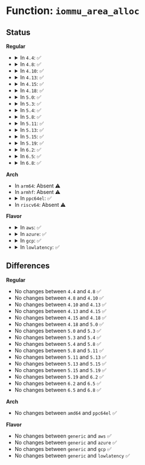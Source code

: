# Function: <code>iommu_area_alloc</code>

## Status
<b>Regular</b>
<ul>
<li>
<details>
<summary>In <code>4.4</code>: ✅</summary>

```c
long unsigned int iommu_area_alloc(long unsigned int *map, long unsigned int size, long unsigned int start, unsigned int nr, long unsigned int shift, long unsigned int boundary_size, long unsigned int align_mask);
```

**Collision:** Unique Global

**Inline:** No

**Transformation:** False

**Instances:**

```
In lib/iommu-helper.c (ffffffff81413170)
Location: lib/iommu-helper.c:19
Inline: False
Direct callers:
  - arch/x86/kernel/amd_gart_64.c:alloc_iommu
  - arch/x86/kernel/amd_gart_64.c:alloc_iommu
  - arch/x86/kernel/pci-calgary_64.c:iommu_range_alloc
  - arch/x86/kernel/pci-calgary_64.c:iommu_range_alloc
  - lib/iommu-common.c:iommu_tbl_range_alloc
  - drivers/iommu/amd_iommu.c:dma_ops_area_alloc
```
**Symbols:**

```
ffffffff81413170-ffffffff814131f3: iommu_area_alloc (STB_GLOBAL)
```
</details>
</li>
<li>
<details>
<summary>In <code>4.8</code>: ✅</summary>

```c
long unsigned int iommu_area_alloc(long unsigned int *map, long unsigned int size, long unsigned int start, unsigned int nr, long unsigned int shift, long unsigned int boundary_size, long unsigned int align_mask);
```

**Collision:** Unique Global

**Inline:** No

**Transformation:** False

**Instances:**

```
In lib/iommu-helper.c (ffffffff8145ae70)
Location: lib/iommu-helper.c:19
Inline: False
Direct callers:
  - arch/x86/kernel/amd_gart_64.c:alloc_iommu
  - arch/x86/kernel/amd_gart_64.c:alloc_iommu
  - arch/x86/kernel/pci-calgary_64.c:iommu_range_alloc
  - arch/x86/kernel/pci-calgary_64.c:iommu_range_alloc
  - lib/iommu-common.c:iommu_tbl_range_alloc
```
**Symbols:**

```
ffffffff8145ae70-ffffffff8145af12: iommu_area_alloc (STB_GLOBAL)
```
</details>
</li>
<li>
<details>
<summary>In <code>4.10</code>: ✅</summary>

```c
long unsigned int iommu_area_alloc(long unsigned int *map, long unsigned int size, long unsigned int start, unsigned int nr, long unsigned int shift, long unsigned int boundary_size, long unsigned int align_mask);
```

**Collision:** Unique Global

**Inline:** No

**Transformation:** False

**Instances:**

```
In lib/iommu-helper.c (ffffffff81479960)
Location: lib/iommu-helper.c:19
Inline: False
Direct callers:
  - arch/x86/kernel/amd_gart_64.c:alloc_iommu
  - arch/x86/kernel/amd_gart_64.c:alloc_iommu
  - arch/x86/kernel/pci-calgary_64.c:iommu_range_alloc
  - arch/x86/kernel/pci-calgary_64.c:iommu_range_alloc
  - lib/iommu-common.c:iommu_tbl_range_alloc
```
**Symbols:**

```
ffffffff81479960-ffffffff81479a02: iommu_area_alloc (STB_GLOBAL)
```
</details>
</li>
<li>
<details>
<summary>In <code>4.13</code>: ✅</summary>

```c
long unsigned int iommu_area_alloc(long unsigned int *map, long unsigned int size, long unsigned int start, unsigned int nr, long unsigned int shift, long unsigned int boundary_size, long unsigned int align_mask);
```

**Collision:** Unique Global

**Inline:** No

**Transformation:** False

**Instances:**

```
In lib/iommu-helper.c (ffffffff81482cc0)
Location: lib/iommu-helper.c:19
Inline: False
Direct callers:
  - arch/x86/kernel/amd_gart_64.c:alloc_iommu
  - arch/x86/kernel/amd_gart_64.c:alloc_iommu
  - arch/x86/kernel/pci-calgary_64.c:iommu_range_alloc
  - arch/x86/kernel/pci-calgary_64.c:iommu_range_alloc
  - lib/iommu-common.c:iommu_tbl_range_alloc
```
**Symbols:**

```
ffffffff81482cc0-ffffffff81482d5f: iommu_area_alloc (STB_GLOBAL)
```
</details>
</li>
<li>
<details>
<summary>In <code>4.15</code>: ✅</summary>

```c
long unsigned int iommu_area_alloc(long unsigned int *map, long unsigned int size, long unsigned int start, unsigned int nr, long unsigned int shift, long unsigned int boundary_size, long unsigned int align_mask);
```

**Collision:** Unique Global

**Inline:** No

**Transformation:** False

**Instances:**

```
In lib/iommu-helper.c (ffffffff814bed00)
Location: lib/iommu-helper.c:20
Inline: False
Direct callers:
  - arch/x86/kernel/amd_gart_64.c:alloc_iommu
  - arch/x86/kernel/amd_gart_64.c:alloc_iommu
  - arch/x86/kernel/pci-calgary_64.c:iommu_range_alloc
  - arch/x86/kernel/pci-calgary_64.c:iommu_range_alloc
  - lib/iommu-common.c:iommu_tbl_range_alloc
```
**Symbols:**

```
ffffffff814bed00-ffffffff814bed9f: iommu_area_alloc (STB_GLOBAL)
```
</details>
</li>
<li>
<details>
<summary>In <code>4.18</code>: ✅</summary>

```c
long unsigned int iommu_area_alloc(long unsigned int *map, long unsigned int size, long unsigned int start, unsigned int nr, long unsigned int shift, long unsigned int boundary_size, long unsigned int align_mask);
```

**Collision:** Unique Global

**Inline:** No

**Transformation:** False

**Instances:**

```
In lib/iommu-helper.c (ffffffff814eff00)
Location: lib/iommu-helper.c:9
Inline: False
Direct callers:
  - arch/x86/kernel/amd_gart_64.c:alloc_iommu
  - arch/x86/kernel/amd_gart_64.c:alloc_iommu
  - arch/x86/kernel/pci-calgary_64.c:iommu_range_alloc
  - arch/x86/kernel/pci-calgary_64.c:iommu_range_alloc
```
**Symbols:**

```
ffffffff814eff00-ffffffff814effb0: iommu_area_alloc (STB_GLOBAL)
```
</details>
</li>
<li>
<details>
<summary>In <code>5.0</code>: ✅</summary>

```c
long unsigned int iommu_area_alloc(long unsigned int *map, long unsigned int size, long unsigned int start, unsigned int nr, long unsigned int shift, long unsigned int boundary_size, long unsigned int align_mask);
```

**Collision:** Unique Global

**Inline:** No

**Transformation:** False

**Instances:**

```
In lib/iommu-helper.c (ffffffff81503e20)
Location: lib/iommu-helper.c:9
Inline: False
Direct callers:
  - arch/x86/kernel/amd_gart_64.c:alloc_iommu
  - arch/x86/kernel/amd_gart_64.c:alloc_iommu
  - arch/x86/kernel/pci-calgary_64.c:iommu_range_alloc
  - arch/x86/kernel/pci-calgary_64.c:iommu_range_alloc
```
**Symbols:**

```
ffffffff81503e20-ffffffff81503ed0: iommu_area_alloc (STB_GLOBAL)
```
</details>
</li>
<li>
<details>
<summary>In <code>5.3</code>: ✅</summary>

```c
long unsigned int iommu_area_alloc(long unsigned int *map, long unsigned int size, long unsigned int start, unsigned int nr, long unsigned int shift, long unsigned int boundary_size, long unsigned int align_mask);
```

**Collision:** Unique Global

**Inline:** No

**Transformation:** False

**Instances:**

```
In lib/iommu-helper.c (ffffffff81531f90)
Location: lib/iommu-helper.c:9
Inline: False
Direct callers:
  - arch/x86/kernel/amd_gart_64.c:alloc_iommu
  - arch/x86/kernel/amd_gart_64.c:alloc_iommu
  - arch/x86/kernel/pci-calgary_64.c:iommu_range_alloc
  - arch/x86/kernel/pci-calgary_64.c:iommu_range_alloc
```
**Symbols:**

```
ffffffff81531f90-ffffffff81532045: iommu_area_alloc (STB_GLOBAL)
```
</details>
</li>
<li>
<details>
<summary>In <code>5.4</code>: ✅</summary>

```c
long unsigned int iommu_area_alloc(long unsigned int *map, long unsigned int size, long unsigned int start, unsigned int nr, long unsigned int shift, long unsigned int boundary_size, long unsigned int align_mask);
```

**Collision:** Unique Global

**Inline:** No

**Transformation:** False

**Instances:**

```
In lib/iommu-helper.c (ffffffff81552dd0)
Location: lib/iommu-helper.c:9
Inline: False
Direct callers:
  - arch/x86/kernel/amd_gart_64.c:alloc_iommu
  - arch/x86/kernel/amd_gart_64.c:alloc_iommu
  - arch/x86/kernel/pci-calgary_64.c:iommu_range_alloc
  - arch/x86/kernel/pci-calgary_64.c:iommu_range_alloc
```
**Symbols:**

```
ffffffff81552dd0-ffffffff81552e85: iommu_area_alloc (STB_GLOBAL)
```
</details>
</li>
<li>
<details>
<summary>In <code>5.8</code>: ✅</summary>

```c
long unsigned int iommu_area_alloc(long unsigned int *map, long unsigned int size, long unsigned int start, unsigned int nr, long unsigned int shift, long unsigned int boundary_size, long unsigned int align_mask);
```

**Collision:** Unique Global

**Inline:** No

**Transformation:** False

**Instances:**

```
In lib/iommu-helper.c (ffffffff815dc1b0)
Location: lib/iommu-helper.c:9
Inline: False
```
**Symbols:**

```
ffffffff815dc1b0-ffffffff815dc25f: iommu_area_alloc (STB_GLOBAL)
```
</details>
</li>
<li>
<details>
<summary>In <code>5.11</code>: ✅</summary>

```c
long unsigned int iommu_area_alloc(long unsigned int *map, long unsigned int size, long unsigned int start, unsigned int nr, long unsigned int shift, long unsigned int boundary_size, long unsigned int align_mask);
```

**Collision:** Unique Global

**Inline:** No

**Transformation:** False

**Instances:**

```
In lib/iommu-helper.c (ffffffff815f9e50)
Location: lib/iommu-helper.c:9
Inline: False
Direct callers:
  - arch/x86/kernel/amd_gart_64.c:alloc_iommu
  - arch/x86/kernel/amd_gart_64.c:alloc_iommu
```
**Symbols:**

```
ffffffff815f9e50-ffffffff815f9eff: iommu_area_alloc (STB_GLOBAL)
```
</details>
</li>
<li>
<details>
<summary>In <code>5.13</code>: ✅</summary>

```c
long unsigned int iommu_area_alloc(long unsigned int *map, long unsigned int size, long unsigned int start, unsigned int nr, long unsigned int shift, long unsigned int boundary_size, long unsigned int align_mask);
```

**Collision:** Unique Global

**Inline:** No

**Transformation:** False

**Instances:**

```
In lib/iommu-helper.c (ffffffff815dca30)
Location: lib/iommu-helper.c:9
Inline: False
Direct callers:
  - arch/x86/kernel/amd_gart_64.c:alloc_iommu
  - arch/x86/kernel/amd_gart_64.c:alloc_iommu
```
**Symbols:**

```
ffffffff815dca30-ffffffff815dcadf: iommu_area_alloc (STB_GLOBAL)
```
</details>
</li>
<li>
<details>
<summary>In <code>5.15</code>: ✅</summary>

```c
long unsigned int iommu_area_alloc(long unsigned int *map, long unsigned int size, long unsigned int start, unsigned int nr, long unsigned int shift, long unsigned int boundary_size, long unsigned int align_mask);
```

**Collision:** Unique Global

**Inline:** No

**Transformation:** False

**Instances:**

```
In lib/iommu-helper.c (ffffffff81648390)
Location: lib/iommu-helper.c:9
Inline: False
Direct callers:
  - arch/x86/kernel/amd_gart_64.c:alloc_iommu
  - arch/x86/kernel/amd_gart_64.c:alloc_iommu
```
**Symbols:**

```
ffffffff81648390-ffffffff8164843f: iommu_area_alloc (STB_GLOBAL)
```
</details>
</li>
<li>
<details>
<summary>In <code>5.19</code>: ✅</summary>

```c
long unsigned int iommu_area_alloc(long unsigned int *map, long unsigned int size, long unsigned int start, unsigned int nr, long unsigned int shift, long unsigned int boundary_size, long unsigned int align_mask);
```

**Collision:** Unique Global

**Inline:** No

**Transformation:** False

**Instances:**

```
In lib/iommu-helper.c (ffffffff8175e770)
Location: lib/iommu-helper.c:9
Inline: False
Direct callers:
  - arch/x86/kernel/amd_gart_64.c:alloc_iommu
  - arch/x86/kernel/amd_gart_64.c:alloc_iommu
```
**Symbols:**

```
ffffffff8175e770-ffffffff8175e82b: iommu_area_alloc (STB_GLOBAL)
```
</details>
</li>
<li>
<details>
<summary>In <code>6.2</code>: ✅</summary>

```c
long unsigned int iommu_area_alloc(long unsigned int *map, long unsigned int size, long unsigned int start, unsigned int nr, long unsigned int shift, long unsigned int boundary_size, long unsigned int align_mask);
```

**Collision:** Unique Global

**Inline:** No

**Transformation:** False

**Instances:**

```
In lib/iommu-helper.c (ffffffff8188bf90)
Location: lib/iommu-helper.c:9
Inline: False
Direct callers:
  - arch/x86/kernel/amd_gart_64.c:alloc_iommu
  - arch/x86/kernel/amd_gart_64.c:alloc_iommu
```
**Symbols:**

```
ffffffff8188bf90-ffffffff8188c04b: iommu_area_alloc (STB_GLOBAL)
```
</details>
</li>
<li>
<details>
<summary>In <code>6.5</code>: ✅</summary>

```c
long unsigned int iommu_area_alloc(long unsigned int *map, long unsigned int size, long unsigned int start, unsigned int nr, long unsigned int shift, long unsigned int boundary_size, long unsigned int align_mask);
```

**Collision:** Unique Global

**Inline:** No

**Transformation:** False

**Instances:**

```
In lib/iommu-helper.c (ffffffff818ce400)
Location: lib/iommu-helper.c:9
Inline: False
Direct callers:
  - arch/x86/kernel/amd_gart_64.c:alloc_iommu
  - arch/x86/kernel/amd_gart_64.c:alloc_iommu
```
**Symbols:**

```
ffffffff818ce400-ffffffff818ce4bb: iommu_area_alloc (STB_GLOBAL)
```
</details>
</li>
<li>
<details>
<summary>In <code>6.8</code>: ✅</summary>

```c
long unsigned int iommu_area_alloc(long unsigned int *map, long unsigned int size, long unsigned int start, unsigned int nr, long unsigned int shift, long unsigned int boundary_size, long unsigned int align_mask);
```

**Collision:** Unique Global

**Inline:** No

**Transformation:** False

**Instances:**

```
In lib/iommu-helper.c (ffffffff819201b0)
Location: lib/iommu-helper.c:9
Inline: False
Direct callers:
  - arch/x86/kernel/amd_gart_64.c:alloc_iommu
  - arch/x86/kernel/amd_gart_64.c:alloc_iommu
```
**Symbols:**

```
ffffffff819201b0-ffffffff8192026b: iommu_area_alloc (STB_GLOBAL)
```
</details>
</li>
</ul>
<b>Arch</b>
<ul>
<li>
In <code>arm64</code>: Absent ⚠️
</li>
<li>
In <code>armhf</code>: Absent ⚠️
</li>
<li>
<details>
<summary>In <code>ppc64el</code>: ✅</summary>

```c
long unsigned int iommu_area_alloc(long unsigned int *map, long unsigned int size, long unsigned int start, unsigned int nr, long unsigned int shift, long unsigned int boundary_size, long unsigned int align_mask);
```

**Collision:** Unique Global

**Inline:** No

**Transformation:** False

**Instances:**

```
In lib/iommu-helper.c (c000000000811940)
Location: lib/iommu-helper.c:9
Inline: False
Direct callers:
  - arch/powerpc/kernel/iommu.c:iommu_range_alloc
  - arch/powerpc/kernel/iommu.c:iommu_range_alloc
```
**Symbols:**

```
c000000000811940-c000000000811aa8: iommu_area_alloc (STB_GLOBAL)
```
</details>
</li>
<li>
In <code>riscv64</code>: Absent ⚠️
</li>
</ul>
<b>Flavor</b>
<ul>
<li>
<details>
<summary>In <code>aws</code>: ✅</summary>

```c
long unsigned int iommu_area_alloc(long unsigned int *map, long unsigned int size, long unsigned int start, unsigned int nr, long unsigned int shift, long unsigned int boundary_size, long unsigned int align_mask);
```

**Collision:** Unique Global

**Inline:** No

**Transformation:** False

**Instances:**

```
In lib/iommu-helper.c (ffffffff8154b3b0)
Location: lib/iommu-helper.c:9
Inline: False
Direct callers:
  - arch/x86/kernel/amd_gart_64.c:alloc_iommu
  - arch/x86/kernel/amd_gart_64.c:alloc_iommu
  - arch/x86/kernel/pci-calgary_64.c:iommu_range_alloc
  - arch/x86/kernel/pci-calgary_64.c:iommu_range_alloc
```
**Symbols:**

```
ffffffff8154b3b0-ffffffff8154b465: iommu_area_alloc (STB_GLOBAL)
```
</details>
</li>
<li>
<details>
<summary>In <code>azure</code>: ✅</summary>

```c
long unsigned int iommu_area_alloc(long unsigned int *map, long unsigned int size, long unsigned int start, unsigned int nr, long unsigned int shift, long unsigned int boundary_size, long unsigned int align_mask);
```

**Collision:** Unique Global

**Inline:** No

**Transformation:** False

**Instances:**

```
In lib/iommu-helper.c (ffffffff8153b690)
Location: lib/iommu-helper.c:9
Inline: False
Direct callers:
  - arch/x86/kernel/amd_gart_64.c:alloc_iommu
  - arch/x86/kernel/amd_gart_64.c:alloc_iommu
  - arch/x86/kernel/pci-calgary_64.c:iommu_range_alloc
  - arch/x86/kernel/pci-calgary_64.c:iommu_range_alloc
```
**Symbols:**

```
ffffffff8153b690-ffffffff8153b745: iommu_area_alloc (STB_GLOBAL)
```
</details>
</li>
<li>
<details>
<summary>In <code>gcp</code>: ✅</summary>

```c
long unsigned int iommu_area_alloc(long unsigned int *map, long unsigned int size, long unsigned int start, unsigned int nr, long unsigned int shift, long unsigned int boundary_size, long unsigned int align_mask);
```

**Collision:** Unique Global

**Inline:** No

**Transformation:** False

**Instances:**

```
In lib/iommu-helper.c (ffffffff815470f0)
Location: lib/iommu-helper.c:9
Inline: False
Direct callers:
  - arch/x86/kernel/amd_gart_64.c:alloc_iommu
  - arch/x86/kernel/amd_gart_64.c:alloc_iommu
  - arch/x86/kernel/pci-calgary_64.c:iommu_range_alloc
  - arch/x86/kernel/pci-calgary_64.c:iommu_range_alloc
```
**Symbols:**

```
ffffffff815470f0-ffffffff815471a5: iommu_area_alloc (STB_GLOBAL)
```
</details>
</li>
<li>
<details>
<summary>In <code>lowlatency</code>: ✅</summary>

```c
long unsigned int iommu_area_alloc(long unsigned int *map, long unsigned int size, long unsigned int start, unsigned int nr, long unsigned int shift, long unsigned int boundary_size, long unsigned int align_mask);
```

**Collision:** Unique Global

**Inline:** No

**Transformation:** False

**Instances:**

```
In lib/iommu-helper.c (ffffffff81560f40)
Location: lib/iommu-helper.c:9
Inline: False
Direct callers:
  - arch/x86/kernel/amd_gart_64.c:alloc_iommu
  - arch/x86/kernel/amd_gart_64.c:alloc_iommu
  - arch/x86/kernel/pci-calgary_64.c:iommu_range_alloc
  - arch/x86/kernel/pci-calgary_64.c:iommu_range_alloc
```
**Symbols:**

```
ffffffff81560f40-ffffffff81560ff5: iommu_area_alloc (STB_GLOBAL)
```
</details>
</li>
</ul>

## Differences
<b>Regular</b>
<ul>
<li>
No changes between <code>4.4</code> and <code>4.8</code> ✅
</li>
<li>
No changes between <code>4.8</code> and <code>4.10</code> ✅
</li>
<li>
No changes between <code>4.10</code> and <code>4.13</code> ✅
</li>
<li>
No changes between <code>4.13</code> and <code>4.15</code> ✅
</li>
<li>
No changes between <code>4.15</code> and <code>4.18</code> ✅
</li>
<li>
No changes between <code>4.18</code> and <code>5.0</code> ✅
</li>
<li>
No changes between <code>5.0</code> and <code>5.3</code> ✅
</li>
<li>
No changes between <code>5.3</code> and <code>5.4</code> ✅
</li>
<li>
No changes between <code>5.4</code> and <code>5.8</code> ✅
</li>
<li>
No changes between <code>5.8</code> and <code>5.11</code> ✅
</li>
<li>
No changes between <code>5.11</code> and <code>5.13</code> ✅
</li>
<li>
No changes between <code>5.13</code> and <code>5.15</code> ✅
</li>
<li>
No changes between <code>5.15</code> and <code>5.19</code> ✅
</li>
<li>
No changes between <code>5.19</code> and <code>6.2</code> ✅
</li>
<li>
No changes between <code>6.2</code> and <code>6.5</code> ✅
</li>
<li>
No changes between <code>6.5</code> and <code>6.8</code> ✅
</li>
</ul>
<b>Arch</b>
<ul>
<li>
No changes between <code>amd64</code> and <code>ppc64el</code> ✅
</li>
</ul>
<b>Flavor</b>
<ul>
<li>
No changes between <code>generic</code> and <code>aws</code> ✅
</li>
<li>
No changes between <code>generic</code> and <code>azure</code> ✅
</li>
<li>
No changes between <code>generic</code> and <code>gcp</code> ✅
</li>
<li>
No changes between <code>generic</code> and <code>lowlatency</code> ✅
</li>
</ul>
